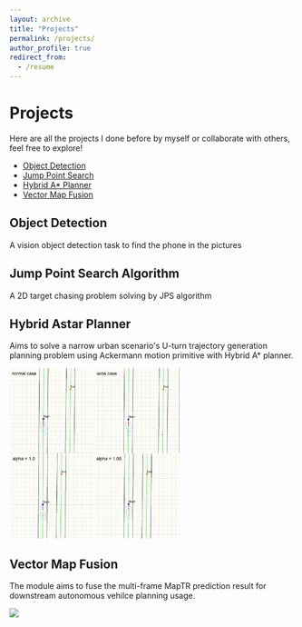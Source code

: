 ```yaml
---
layout: archive
title: "Projects"
permalink: /projects/
author_profile: true
redirect_from:
  - /resume
---
```


# Projects
Here are all the projects I done before by myself or collaborate with others, feel free to explore!

- [Object Detection](#object-detection)
- [Jump Point Search](#jump-point-search-algorithm)
- [Hybrid A* Planner](#hybrid-astar-planner)
- [Vector Map Fusion](#vector-map-fusion)

## Object Detection
A vision object detection task to find the phone in the pictures

## Jump Point Search Algorithm
A 2D target chasing problem solving by JPS algorithm

## Hybrid Astar Planner
Aims to solve a narrow urban scenario's U-turn trajectory generation planning problem using Ackermann motion primitive with Hybrid A* planner.

<img src="/files/HybridAstar_gif1.gif" width=300px/>

## Vector Map Fusion
The module aims to fuse the multi-frame MapTR prediction result for downstream autonomous vehilce planning usage.

<img src="/files/fusion_gif1-1.gif" width=400px/>
